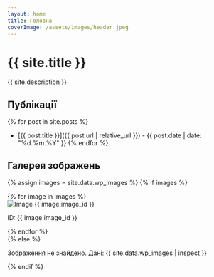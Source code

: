 ```yaml
---
layout: home
title: Головна
coverImage: /assets/images/header.jpeg
---
```


# {{ site.title }}

{{ site.description }}

## Публікації

{% for post in site.posts %}
- [{{ post.title }}]({{ post.url | relative_url }}) - {{ post.date | date: "%d.%m.%Y" }}
{% endfor %}

## Галерея зображень

{% assign images = site.data.wp_images %}
{% if images %}
  <div class="gallery">
    {% for image in images %}
      <div class="gallery-item">
        <img src="/assets/images/{{ image.image_name }}" alt="Image {{ image.image_id }}" class="gallery-image">
        <p>ID: {{ image.image_id }}</p>
      </div>
    {% endfor %}
  </div>
{% else %}
  <p>Зображення не знайдено. Дані: {{ site.data.wp_images | inspect }}</p>
{% endif %}